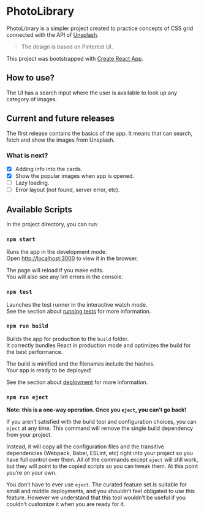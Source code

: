 # PhotoLibrary


PhotoLibrary is a simpler project created to practice concepts of CSS grid connected with the API of [Unsplash](https://unsplash.com/developers).

> The design is based on Pinterest UI.

This project was bootstrapped with [Create React App](https://github.com/facebook/create-react-app).
 
## How to use?

The UI has a search input where the user is available to look up any category of images.

## Current and future releases

The first release contains the basics of the app. It means that can search, fetch and show the images from Unsplash.

### What is next?
- [x] Adding info into the cards.
- [x] Show the popular images when app is opened.
- [ ] Lazy loading.
- [ ] Error layout (not found, server error, etc).

## Available Scripts

In the project directory, you can run:

### `npm start`

Runs the app in the development mode.<br>
Open [http://localhost:3000](http://localhost:3000) to view it in the browser.

The page will reload if you make edits.<br>
You will also see any lint errors in the console.

### `npm test`

Launches the test runner in the interactive watch mode.<br>
See the section about [running tests](https://facebook.github.io/create-react-app/docs/running-tests) for more information.

### `npm run build`

Builds the app for production to the `build` folder.<br>
It correctly bundles React in production mode and optimizes the build for the best performance.

The build is minified and the filenames include the hashes.<br>
Your app is ready to be deployed!

See the section about [deployment](https://facebook.github.io/create-react-app/docs/deployment) for more information.

### `npm run eject`

**Note: this is a one-way operation. Once you `eject`, you can’t go back!**

If you aren’t satisfied with the build tool and configuration choices, you can `eject` at any time. This command will remove the single build dependency from your project.

Instead, it will copy all the configuration files and the transitive dependencies (Webpack, Babel, ESLint, etc) right into your project so you have full control over them. All of the commands except `eject` will still work, but they will point to the copied scripts so you can tweak them. At this point you’re on your own.

You don’t have to ever use `eject`. The curated feature set is suitable for small and middle deployments, and you shouldn’t feel obligated to use this feature. However we understand that this tool wouldn’t be useful if you couldn’t customize it when you are ready for it.
